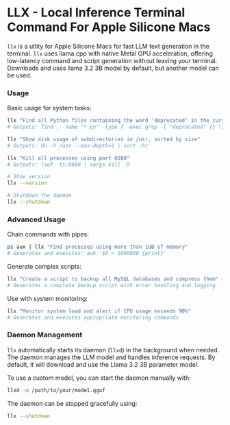 # LLX - Local Inference Terminal Command For Apple Silicone Macs

`llx` is a utlity for Apple Silicone Macs for fast LLM text generation in the terminal. `llx` uses llama.cpp with native Metal GPU acceleration, offering low-latency command and script generation without leaving your terminal.  Downloads and uses llama 3.2 3B model by default, but another model can be used.

### Usage

Basic usage for system tasks:
```bash
llx "Find all Python files containing the word 'deprecated' in the current directory"
# Outputs: find . -name "*.py" -type f -exec grep -l "deprecated" {} \;

llx "Show disk usage of subdirectories in /usr, sorted by size"
# Outputs: du -h /usr --max-depth=1 | sort -hr

llx "Kill all processes using port 8080"
# Outputs: lsof -ti:8080 | xargs kill -9

# Show version
llx --version

# Shutdown the daemon
llx --shutdown
```

### Advanced Usage

Chain commands with pipes:
```bash
ps aux | llx "Find processes using more than 1GB of memory"
# Generates and executes: awk '$6 > 1000000 {print}'
```

Generate complex scripts:
```bash
llx "Create a script to backup all MySQL databases and compress them" > backup-dbs.sh
# Generates a complete backup script with error handling and logging
```

Use with system monitoring:
```bash
llx "Monitor system load and alert if CPU usage exceeds 90%" 
# Generates and executes appropriate monitoring commands
```

### Daemon Management

`llx` automatically starts its daemon (`llxd`) in the background when needed. The daemon manages the LLM model and handles inference requests. By default, it will download and use the Llama 3.2 3B parameter model.

To use a custom model, you can start the daemon manually with:
```bash
llxd -m /path/to/your/model.gguf
```

The daemon can be stopped gracefully using:
```bash
llx --shutdown
```

